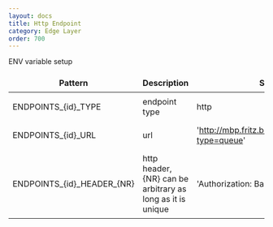 ```yaml
---
layout: docs
title: Http Endpoint
category: Edge Layer
order: 700
---
```


ENV variable setup

| Pattern | Description | Sample Value |
| ------- | ----------- | ------------ |
| ENDPOINTS_{id}_TYPE | endpoint type | http |
| ENDPOINTS_{id}_URL | url | 'http://mbp.fritz.box:8161/api/message/TEST?type=queue' |
| ENDPOINTS_{id}\_HEADER_{NR} | http header, {NR} can be arbitrary as long as it is unique | 'Authorization: Basic YWRtaW46YWRtaW4=' |

<style>
td, th {
    border: 1px solid var(--secondary);
    padding: 0.5em;
}
</style>